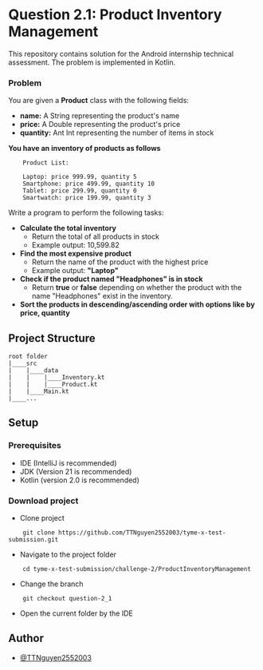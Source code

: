 # Question 2.1: Product Inventory Management
This repository contains solution for the Android internship technical assessment. The problem is implemented in Kotlin.

### Problem
You are given a **Product** class with the following fields:
- **name:** A String representing the product's name
- **price:** A Double representing the product's price
- **quantity:** Ant Int representing the number of items in stock

**You have an inventory of products as follows**
```
    Product List:
    
    Laptop: price 999.99, quantity 5
    Smartphone: price 499.99, quantity 10
    Tablet: price 299.99, quantity 0
    Smartwatch: price 199.99, quantity 3
```

Write a program to perform the following tasks:
- **Calculate the total inventory**
    - Return the total of all products in stock
    - Example output: 10,599.82
- **Find the most expensive product**
    - Return the name of the product with the highest price
    - Example output: **"Laptop"**
- **Check if the product named "Headphones" is in stock**
    - Return **true** or **false** depending on whether the product with the name "Headphones" exist in the inventory.
- **Sort the products in descending/ascending order with options like by price, quantity**

## Project Structure

```
root folder
|____src
|    |____data
|    |    |____Inventory.kt
|    |    |____Product.kt
|    |____Main.kt
|____...
```

## Setup

### Prerequisites
- IDE (IntelliJ is recommended)
- JDK (Version 21 is recommended)
- Kotlin (version 2.0 is recommended)

### Download project
- Clone project
```
    git clone https://github.com/TTNguyen2552003/tyme-x-test-submission.git
```
- Navigate to the project folder
```
    cd tyme-x-test-submission/challenge-2/ProductInventoryManagement
```
- Change the branch
```
    git checkout question-2_1
```
- Open the current folder by the IDE

## Author
- [@TTNguyen2552003](https://www.github.com/TTNguyen2552003)
